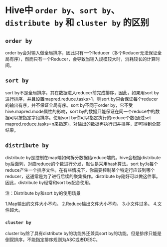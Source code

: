 # Hive中 `order by`、`sort by`、`distribute by` 和 `cluster by` 的区别

## `order by`

order by会对输入做全局排序，因此只有一个Reducer（多个Reducer无法保证全局有序），然而只有一个Reducer，会导致当输入规模较大时，消耗较长的计算时间。

## `sort by`

sort by不是全局排序，其在数据进入reducer前完成排序，因此，如果用sort by进行排序，并且设置mapred.reduce.tasks>1，则sort by只会保证每个reducer的输出有序，并不保证全局有序。sort by不同于order by，它不受hive.mapred.mode属性的影响，sort by的数据只能保证在同一个reduce中的数据可以按指定字段排序。使用sort by你可以指定执行的reduce个数(通过set mapred.reduce.tasks=n来指定)，对输出的数据再执行归并排序，即可得到全部结果。

## `distribute by`

distribute by是控制在map端如何拆分数据给reduce端的。hive会根据distribute by后面列，对应reduce的个数进行分发，默认是采用hash算法。sort by为每个reduce产生一个排序文件。在有些情况下，你需要控制某个特定行应该到哪个reducer，这通常是为了进行后续的聚集操作。distribute by刚好可以做这件事。因此，distribute by经常和sort by配合使用。

注：Distribute by和sort by的使用场景

1.Map输出的文件大小不均。
2.Reduce输出文件大小不均。
3.小文件过多。
4.文件超大。

### `cluster by`

cluster by除了具有distribute by的功能外还兼具sort by的功能。但是排序只能是倒叙排序，不能指定排序规则为ASC或者DESC。